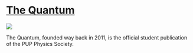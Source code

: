 # [The Quantum](https://pupthequantum.github.io/)
<img src="/images/logo-green.svg"/>

The Quantum, founded way back in 2011, is the official student publication of the PUP Physics Society.
